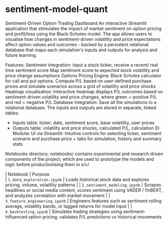 # sentiment-model-quant

Sentiment-Driven Option Trading Dashboard 
An interactive Streamlit application that stimulates the impact of market sentiment on option pricing and profit/loss using the Black-Scholes model. The app allows users to visualise how changes in sentiment-driven volatility and price expectations affect option values and outcomes - backed by a persistent relational database that maps each simulation's inputs and outputs for analysis and future learning. 

Features: 
	Sentiment integration: input a stock ticker, receive a recent/ real time sentiment score
 	Map sentiment score to expected stock volatility and price change assumptions 
	Options Pricing Engine: Black Scholes calculator for call and put options. Compute P/L based on user-defined purchase prices and simulate scenarios across a grid of volatility and price shocks 
 Heatmap visualisation: Interactive heatmap displays P/L outcomes based on sentiment-driven volatility and price changes, where green = positive P/L and red = negative P/L
 Database integration: Save all the simulations to a relational database. The inputs and outputs are stored in separate, linked tables: 
 - Inputs table: ticker, date, sentiment score, base volatility, user prices
 - Outputs table: volatility and price shocks, calculated P/L, calculation ID
	Modular UI via Streamlit: Intuitive controls for selecting ticker, sentiment scenario and purchase price + tabs for simulation, history and summary stats

Notebooks directory: 
notebooks/ contains experimental and research driven components of the project, which are used to prototype the models and logic before productionising them in src/

| Notebook                      | Purpose                                                                                                                      
| `1_data_exploration.ipynb`    | Loads historical stock data and explores pricing, volume, volatility patterns                                                    |
| `2_sentiment_modeling.ipynb`  | Scrapes headlines or social media content, scores sentiment using VADER / finBERT, and analyzes correlation with market movement |
| `3_feature_engineering.ipynb` | Engineers features such as sentiment rolling average, volatility bands, or lagged returns for model input                        |
| `4_backtesting.ipynb`         | Simulates trading strategies using sentiment-influenced option pricing; validates P/L predictions vs historical movements    
 	
